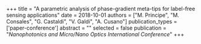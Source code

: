 +++
title = "A parametric analysis of phase-gradient meta-tips for label-free sensing applications"
date = 2018-10-01
authors = ["M. Principe", "M. Consales", "G. Castaldi", "V. Galdi", "A. Cusano"]
publication_types = ['paper-conference']
abstract = ""
selected = false
publication = "*Nanophotonics and Micro/Nano Optics International Conference*"
+++

